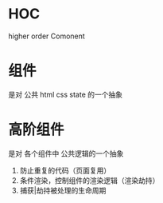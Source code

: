 # HOC
higher order Comonent

# 组件
是对 公共 html css state 的一个抽象

# 高阶组件
是对 各个组件中 公共逻辑的一个抽象
1. 防止重复的代码（页面复用）
2. 条件渲染，控制组件的渲染逻辑（渲染劫持）
3. 捕获|劫持被处理的生命周期

